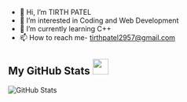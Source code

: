 - 👋 Hi, I’m TIRTH PATEL
- 👀 I’m interested in Coding and Web Development
- 🌱 I’m currently learning C++
- 📫 How to reach me- tirthpatel2957@gmail.com

<h2> My GitHub Stats <img src='https://media1.giphy.com/media/du3J3cXyzhj75IOgvA/giphy.gif?cid=ecf05e47x2g034i9pzwtzzsd3xgg2w9nr94t4tflbbgo3008&rid=giphy.gif' width='32px'> </h2>

![GitHub Stats](https://github-readme-stats.vercel.app/api?username=tirthpatel2543&theme=radical)

<!---
tirthpatel2543/tirthpatel2543 is a ✨ special ✨ repository because its `README.md` (this file) appears on your GitHub profile.
You can click the Preview link to take a look at your changes.
--->
